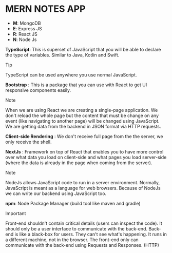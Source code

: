 # MERN NOTES APP 
- **M**:  MongoDB
- **E**:  Express JS
- **R**:  React JS 
- **N**:  Node Js

**TypeScript**: This is superset of JavaScript that you will be able to declare the type of variables. Similar to Java, Kotlin and Swift.

>[!TIP]
> TypeScript can be used anywhere you use normal JavaScript.

**Bootstrap** : This is a package that you can use with React to get UI responsive components easily.

>[!NOTE]
> When we are using React we are creating a single-page application. We don't reload the whole page but the content that must be change on any event (like navigating to another page) will be changed using JavaScript. We are getting data from the backend in JSON format via HTTP requests. 

**Client-side Rendering** : We don't receive full page from the the server, we only receive the shell. 

**NextJs** : Framework on top of React that enables you to have more control over what data you load on client-side and what pages you load server-side (where the data is already in the page when coming from the server).

>[!NOTE]
> NodeJs allows JavaScript code to run in a server environment. Normally, JavaScript is meant as a language for web browsers. Because of NodeJs we can write our backend using JavaScript too.

**npm**: Node Package Manager (build tool like maven and gradle)

>[!IMPORTANT]
> Front-end shouldn't contain critical details (users can inspect the code). It should only be a user interface to communicate with the back-end. Back-end is like a black-box for users. They can't see what's happening. It runs in a different machine, not in the browser. The front-end only can communicate with the back-end using Requests and Responses. (HTTP)










